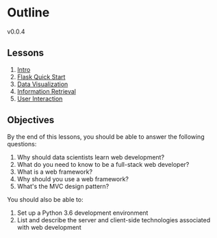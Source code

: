 # Outline

v0.0.4

## Lessons

1. [Intro](lessons/01-intro.md)
1. [Flask Quick Start](lessons/02-flask.md)
1. [Data Visualization](lessons/03-retrieval.md)
1. [Information Retrieval](lessons/04-visualization.md)
1. [User Interaction](lessons/05-interaction.md)

## Objectives

By the end of this lessons, you should be able to answer the following questions:

1. Why should data scientists learn web development?
1. What do you need to know to be a full-stack web developer?
1. What is a web framework?
1. Why should you use a web framework?
1. What's the MVC design pattern?

You should also be able to:

1. Set up a Python 3.6 development environment
1. List and describe the server and client-side technologies associated with web development
